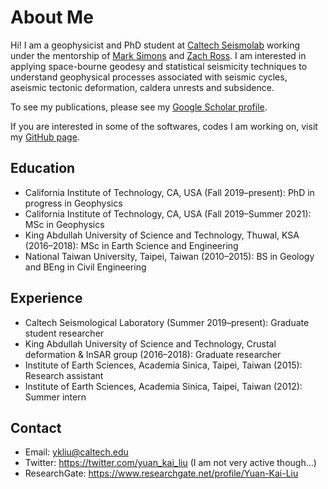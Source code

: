# About Me

Hi! I am a geophysicist and PhD student at [Caltech Seismolab](http://www.seismolab.caltech.edu/liu_yk.html) working under the mentorship of [Mark Simons](http://web.gps.caltech.edu/~simons/) and [Zach Ross](http://web.gps.caltech.edu/~zross/). I am interested in applying space-bourne geodesy and statistical seismicity techniques to understand geophysical processes associated with seismic cycles, aseismic tectonic deformation, caldera unrests and subsidence.

To see my publications, please see my [Google Scholar profile](https://scholar.google.com/citations?authuser=1&user=YCCuojgAAAAJ).

If you are interested in some of the softwares, codes I am working on, visit my [GitHub page](https://github.com/yuankailiu).


## Education

- California Institute of Technology, CA, USA (Fall 2019–present): PhD in progress in Geophysics
- California Institute of Technology, CA, USA (Fall 2019–Summer 2021): MSc in Geophysics
- King Abdullah University of Science and Technology, Thuwal, KSA (2016–2018): MSc in Earth Science and Engineering
- National Taiwan University, Taipei, Taiwan (2010–2015): BS in Geology and BEng in Civil Engineering


## Experience

- Caltech Seismological Laboratory (Summer 2019–present): Graduate student researcher
- King Abdullah University of Science and Technology, Crustal deformation & InSAR group (2016–2018): Graduate researcher
- Institute of Earth Sciences, Academia Sinica, Taipei, Taiwan (2015): Research assistant
- Institute of Earth Sciences, Academia Sinica, Taipei, Taiwan (2012): Summer intern


## Contact

*   Email: ykliu@caltech.edu
*   Twitter: https://twitter.com/yuan_kai_liu (I am not very active though...)
*   ResearchGate: https://www.researchgate.net/profile/Yuan-Kai-Liu

